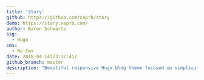 ```yaml
---
title: 'Story'
github: https://github.com/xaprb/story
demo: https://story.xaprb.com/
author: Baron Schwartz
ssg:
  - Hugo
cms:
  - No Cms
date: 2018-04-14T23:17:41Z
github_branch: master
description: "Beautiful responsive Hugo blog theme focused on simplicity and elegance, with many extra features including presentations, math typesetting, music notation, and search."
---
```

